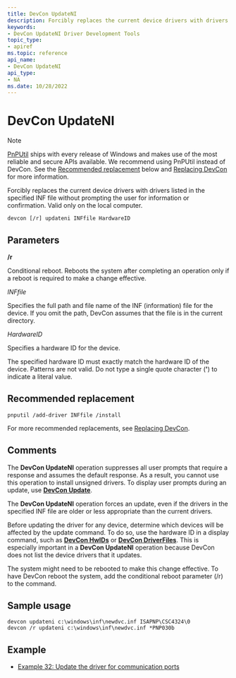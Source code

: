 ```yaml
---
title: DevCon UpdateNI
description: Forcibly replaces the current device drivers with drivers listed in the specified INF file without prompting the user for information or confirmation. Valid only on the local computer.
keywords:
- DevCon UpdateNI Driver Development Tools
topic_type:
- apiref
ms.topic: reference
api_name:
- DevCon UpdateNI
api_type:
- NA
ms.date: 10/28/2022
---
```


# DevCon UpdateNI

> [!NOTE]
> [PnPUtil](pnputil.md) ships with every release of Windows and makes use of the most reliable and secure APIs available. We recommend using PnPUtil instead of DevCon. See the [Recommended replacement](#recommended-replacement) below and [Replacing DevCon](devcon-migration.md) for more information.

Forcibly replaces the current device drivers with drivers listed in the specified INF file without prompting the user for information or confirmation. Valid only on the local computer.

``` console
devcon [/r] updateni INFfile HardwareID
```

## Parameters

**/r**

Conditional reboot. Reboots the system after completing an operation only if a reboot is required to make a change effective.

*INFfile*

Specifies the full path and file name of the INF (information) file for the device. If you omit the path, DevCon assumes that the file is in the current directory.

*HardwareID*

Specifies a hardware ID for the device.

The specified hardware ID must exactly match the hardware ID of the device. Patterns are not valid. Do not type a single quote character (**'**) to indicate a literal value.

## Recommended replacement

``` console
pnputil /add-driver INFfile /install
```

For more recommended replacements, see [Replacing DevCon](devcon-migration.md).

## Comments

The **DevCon UpdateNI** operation suppresses all user prompts that require a response and assumes the default response. As a result, you cannot use this operation to install unsigned drivers. To display user prompts during an update, use **[DevCon Update](devcon-update.md)**.

The **DevCon UpdateNI** operation forces an update, even if the drivers in the specified INF file are older or less appropriate than the current drivers.

Before updating the driver for any device, determine which devices will be affected by the update command. To do so, use the hardware ID in a display command, such as **[DevCon HwIDs](devcon-hwids.md)** or **[DevCon DriverFiles](devcon-driverfiles.md)**. This is especially important in a **DevCon UpdateNI** operation because DevCon does not list the device drivers that it updates.

The system might need to be rebooted to make this change effective. To have DevCon reboot the system, add the conditional reboot parameter (/r) to the command.

## Sample usage

``` console
devcon updateni c:\windows\inf\newdvc.inf ISAPNP\CSC4324\0
devcon /r updateni c:\windows\inf\newdvc.inf *PNP030b
```

## Example

- [Example 32: Update the driver for communication ports](devcon-examples.md#example-32-update-the-driver-for-communication-ports)
